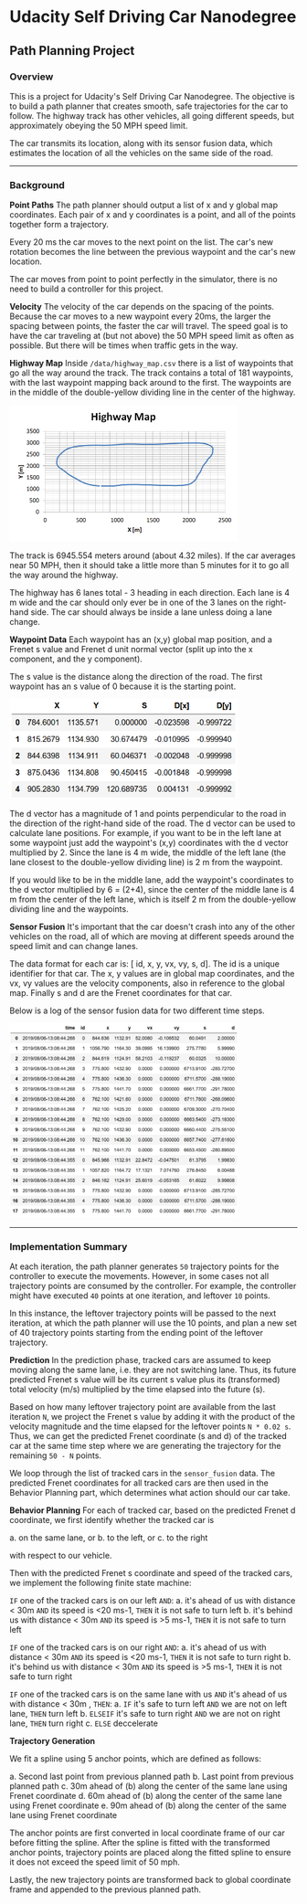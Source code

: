 # Udacity Self Driving Car Nanodegree
## Path Planning Project 

### Overview

This is a project for Udacity's Self Driving Car Nanodegree. The objective is to build a path planner that creates smooth, safe trajectories for the car to follow. The highway track has other vehicles, all going different speeds, but approximately obeying the 50 MPH speed limit.

The car transmits its location, along with its sensor fusion data, which estimates the location of all the vehicles on the same side of the road.

---
### Background

**Point Paths**
The path planner should output a list of x and y global map coordinates. Each pair of x and y coordinates is a point, and all of the points together form a trajectory. 

Every 20 ms the car moves to the next point on the list. The car's new rotation becomes the line between the previous waypoint and the car's new location.

The car moves from point to point perfectly in the simulator, there is no need to build a controller for this project.

**Velocity**
The velocity of the car depends on the spacing of the points. Because the car moves to a new waypoint every 20ms, the larger the spacing between points, the faster the car will travel. The speed goal is to have the car traveling at (but not above) the 50 MPH speed limit as often as possible. But there will be times when traffic gets in the way.

**Highway Map**
Inside `/data/highway_map.csv`  there is a list of waypoints that go all the way around the track. The track contains a total of 181 waypoints, with the last waypoint mapping back around to the first. The waypoints are in the middle of the double-yellow dividing line in the center of the highway.

<img src="/images/highwaymap.png" width="400">

The track is 6945.554 meters around (about 4.32 miles). If the car averages near 50 MPH, then it should take a little more than 5 minutes for it to go all the way around the highway.

The highway has 6 lanes total - 3 heading in each direction. Each lane is 4 m wide and the car should only ever be in one of the 3 lanes on the right-hand side. The car should always be inside a lane unless doing a lane change.

**Waypoint Data**
Each waypoint has an (x,y) global map position, and a Frenet s value and Frenet d unit normal vector (split up into the x component, and the y component).

The s value is the distance along the direction of the road. The first waypoint has an s value of 0 because it is the starting point.

<img src="/images/waypoints.png" width="400">

The d vector has a magnitude of 1 and points perpendicular to the road in the direction of the right-hand side of the road. The d vector can be used to calculate lane positions. For example, if you want to be in the left lane at some waypoint just add the waypoint's (x,y) coordinates with the d vector multiplied by 2. Since the lane is 4 m wide, the middle of the left lane (the lane closest to the double-yellow dividing line) is 2 m from the waypoint.

If you would like to be in the middle lane, add the waypoint's coordinates to the d vector multiplied by 6 = (2+4), since the center of the middle lane is 4 m from the center of the left lane, which is itself 2 m from the double-yellow dividing line and the waypoints.

**Sensor Fusion**
It's important that the car doesn't crash into any of the other vehicles on the road, all of which are moving at different speeds around the speed limit and can change lanes.

The data format for each car is: [ id, x, y, vx, vy, s, d]. The id is a unique identifier for that car. The x, y values are in global map coordinates, and the vx, vy values are the velocity components, also in reference to the global map. Finally s and d are the Frenet coordinates for that car.

Below is a log of the sensor fusion data for two different time steps.

<img src="/images/sensor_fusion.png" width="400">

---

### Implementation Summary

At each iteration, the path planner generates `50` trajectory points for the controller to execute the movements. However, in some cases not all trajectory points are consumed by the controller. For example, the controller might have executed `40` points at one iteration, and leftover `10` points.

In this instance, the leftover trajectory points will be passed to the next iteration, at which the path planner will use the 10 points, and plan a new set of 40 trajectory points starting from the ending point of the leftover trajectory.

**Prediction**
In the prediction phase, tracked cars are assumed to keep moving along the same lane, i.e. they are not switching lane. Thus, its future predicted Frenet s value will be its current s value plus its (transformed) total velocity (m/s) multiplied by the time elapsed into the future (s). 

Based on how many leftover trajectory point are available from the last iteration `N`, we project the Frenet s value by adding it with the product of the velocity magnitude and the time elapsed for the leftover points `N * 0.02 s`. Thus, we can get the predicted Frenet coordinate (s and d) of the tracked car at the same time step where we are generating the trajectory for the remaining `50 - N` points.

We loop through the list of tracked cars in the `sensor_fusion` data. The predicted Frenet coordinates for all tracked cars are then used in the Behavior Planning part, which determines what action should our car take.

**Behavior Planning**
For each of tracked car, based on the predicted Frenet d coordinate, we first identify whether the tracked car is

 a. on the same lane, or
 b. to the left, or
 c. to the right
 
with respect to our vehicle.

Then with the predicted Frenet s coordinate and speed of the tracked cars, we implement the following finite state machine:

`IF` one of the tracked cars is on our left `AND`:
a. it's ahead of us with distance < 30m `AND` its speed is <20 ms-1, `THEN` it is not safe to turn left
b. it's behind us with distance < 30m `AND` its speed is >5 ms-1, `THEN` it is not safe to turn left

`IF` one of the tracked cars is on our right `AND`:
a. it's ahead of us with distance < 30m `AND` its speed is <20 ms-1, `THEN` it is not safe to turn right
b. it's behind us with distance < 30m `AND` its speed is >5 ms-1, `THEN` it is not safe to turn right

`IF` one of the tracked cars is on the same lane with us `AND` it's ahead of us with distance < 30m , `THEN`:
a. `IF` it's safe to turn left `AND` we are not on left lane, `THEN` turn left
b. `ELSEIF` it's safe to turn right `AND` we are not on right lane, `THEN` turn right
c. `ELSE` deccelerate

**Trajectory Generation**

We fit a spline using 5 anchor points, which are defined as follows:

a. Second last point from previous planned path
b. Last point from previous planned path
c. 30m ahead of (b) along the center of the same lane using Frenet coordinate
d. 60m ahead of (b) along the center of the same lane using Frenet coordinate
e. 90m ahead of (b) along the center of the same lane using Frenet coordinate

The anchor points are first converted in local coordinate frame of our car before fitting the spline. After the spline is fitted with the transformed anchor points, trajectory points are placed along the fitted spline to ensure it does not exceed the speed limit of 50 mph. 

Lastly, the new trajectory points are transformed back to global coordinate frame and appended to the previous planned path.

